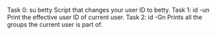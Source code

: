 Task 0: su betty Script that changes your user ID to betty.
Task 1: id -un Print the effective user ID of current user.
Task 2: id -Gn Prints all the groups the current user is part of.
